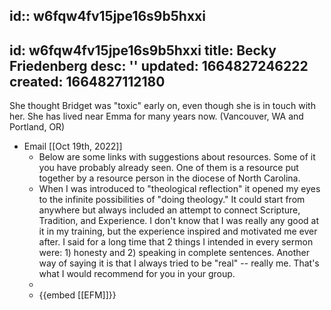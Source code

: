 id:: w6fqw4fv15jpe16s9b5hxxi
---
id: w6fqw4fv15jpe16s9b5hxxi
title: Becky Friedenberg
desc: ''
updated: 1664827246222
created: 1664827112180
---
She thought Bridget was "toxic" early on, even though she is in touch with her. She has lived near Emma for many years now. (Vancouver, WA and Portland, OR)

- Email [[Oct 19th, 2022]]
	- Below are some links with suggestions about resources. Some of it you have probably already seen. One of them is a resource put together by a resource person in the diocese of North Carolina.
	- When I was introduced to "theological reflection" it opened my eyes to the infinite possibilities of "doing theology." It could start from anywhere but always included an attempt to connect Scripture, Tradition, and Experience. I don't know that I was really any good at it in my training, but the experience inspired and motivated me ever after. I said for a long time that 2 things I intended in every sermon were: 1) honesty and 2) speaking in complete sentences. Another way of saying it is that I always tried to be "real" -- really me. That's what I would recommend for you in your group.
	-
	- {{embed [[EFM]]}}